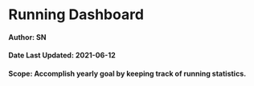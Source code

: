 # Running Dashboard

#### Author: SN
#### Date Last Updated: 2021-06-12
#### Scope: Accomplish yearly goal by keeping track of running statistics.

